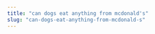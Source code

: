```yaml
---
title: "can dogs eat anything from mcdonald's"
slug: "can-dogs-eat-anything-from-mcdonald-s"
---
```


